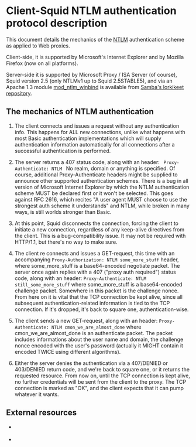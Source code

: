 # Client-Squid NTLM authentication protocol description

This document details the mechanics of the
[NTLM](http://davenport.sourceforge.net/ntlm.html) authentication scheme
as applied to Web proxies.

Client-side, it is supported by Microsoft's Internet Explorer and by
Mozilla Firefox (now on all platforms).

Server-side it is supported by Microsoft Proxy / ISA Server (of course),
Squid version 2.5 (only NTLMv1 up to Squid 2.5STABLE5), and via an
Apache 1.3 module
[mod_ntlm_winbind](http://download.samba.org/ftp/unpacked/lorikeet/trunk/mod_ntlm_winbind/)
is available from [Samba's lorkikeet
repository](http://download.samba.org/ftp/unpacked/lorikeet/trunk/).

## The mechanics of NTLM authentication

1.  The client connects and issues a request without any authentication
    info. This happens for ALL new connections, unlike what happens with
    most Basic authentication implementations which will supply
    authentication information automatically for all connections after a
    successful authentication is performed.

2.  The server returns a 407 status code, along with an header: ` 
    Proxy-Authenticate: NTLM  ` No realm, domain or anything is
    specified. Of course, additional Proxy-Authenticate headers might be
    supplied to announce other supported authentication schemes. There
    is a bug in all version of Microsoft Internet Explorer by which the
    NTLM authentication scheme MUST be declared first or it won't be
    selected. This goes against RFC 2616, which recites "A user agent
    MUST choose to use the strongest auth scheme it understands" and
    NTLM, while broken in many ways, is still worlds stronger than
    Basic.

3.  At this point, Squid disconnects the connection, forcing the client
    to initiate a new connection, regardless of any keep-alive
    directives from the client. This is a bug-compatibility issue. It
    may not be required with HTTP/1.1, but there's no way to make sure.

4.  The client re connects and issues a GET-request, this time with an
    accompanying `Proxy-Authorization: NTLM some_more_stuff` header,
    where some_more_stuff is a base64-encoded negotiate packet. The
    server once again replies with a 407 ("proxy auth required") status
    code, along with an header: `Proxy-Authenticate: NTLM
    still_some_more_stuff` where some_more_stuff is a base64-encoded
    challenge packet. Somewhere in this packet is the challenge nonce.
    From here on it is vital that the TCP connection be kept alive,
    since all subsequent authentication-related information is tied to
    the TCP connection. If it's dropped, it's back to square one,
    authentication-wise.

5.  The client sends a new GET-request, along with an header:
    `Proxy-Authenticate: NTLM cmon_we_are_almost_done` where
    cmon_we_are_almost_done is an authenticate packet. The packet
    includes informations about the user name and domain, the challenge
    nonce encoded with the user's password (actually it MIGHT contain it
    encoded TWICE using different algorithms).

6.  Either the server denies the authentication via a 407/DENIED or
    403/DENIED return code, and we're back to square one, or it returns
    the requested resource. From now on, until the TCP connection is
    kept alive, no further credentials will be sent from the client to
    the proxy. The TCP connection is marked as "OK", and the client
    expects that it can pump whatever it wants.

## External resources

  - [](http://www.innovation.ch/personal/ronald/ntlm.html)

  - [](http://davenport.sourceforge.net/ntlm.html)
